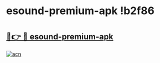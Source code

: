 # esound-premium-apk !b2f86

# <h2><a href="https://vqptu0.esa.edu.pl?title=esound-premium-apk&ref=b2f86">🔗👉 🔴 esound-premium-apk</a></h2>

[![acn](https://github.com/user-attachments/assets/0f9c940e-d8b0-45ae-aac7-cd30a18b3e1c)](https://vqptu0.esa.edu.pl?title=esound-premium-apk&ref=b2f86)

